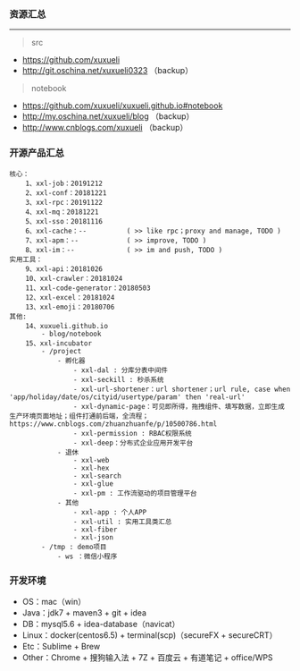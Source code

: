 ### 资源汇总

---
> src
- https://github.com/xuxueli
- http://git.oschina.net/xuxueli0323 （backup）

> notebook
- https://github.com/xuxueli/xuxueli.github.io#notebook
- http://my.oschina.net/xuxueli/blog （backup）
- http://www.cnblogs.com/xuxueli （backup）


### 开源产品汇总

    核心：
        1、xxl-job：20191212
        2、xxl-conf：20181221
        3、xxl-rpc：20191122
        4、xxl-mq：20181221
        5、xxl-sso：20181116
        6、xxl-cache：--          ( >> like rpc；proxy and manage, TODO )
        7、xxl-apm：--            ( >> improve, TODO )
        8、xxl-im：--             ( >> im and push, TODO )
    实用工具：
        9、xxl-api：20181026
        10、xxl-crawler：20181024
        11、xxl-code-generator：20180503
        12、xxl-excel：20181024
        13、xxl-emoji：20180706
    其他:
        14、xuxueli.github.io
            - blog/notebook
        15、xxl-incubator
            - /project
                - 孵化器
                    - xxl-dal : 分库分表中间件
                    - xxl-seckill : 秒杀系统
                    - xxl-url-shortener：url shortener；url rule, case when 'app/holiday/date/os/cityid/usertype/param' then 'real-url'
                    - xxl-dynamic-page：可见即所得，拖拽组件、填写数据，立即生成生产环境页面地址；组件打通前后端，全流程；https://www.cnblogs.com/zhuanzhuanfe/p/10500786.html
                    - xxl-permission : RBAC权限系统
                    - xxl-deep：分布式企业应用开发平台
                - 退休
                    - xxl-web
                    - xxl-hex
                    - xxl-search
                    - xxl-glue
                    - xxl-pm : 工作流驱动的项目管理平台
                - 其他
                    - xxl-app : 个人APP
                    - xxl-util : 实用工具类汇总
                    - xxl-fiber
                    - xxl-json
            - /tmp : demo项目
                - ws ：微信小程序
        
       
### 开发环境

- OS：mac（win）
- Java：jdk7 + maven3 + git + idea
- DB：mysql5.6 + idea-database（navicat） 
- Linux：docker(centos6.5) + terminal(scp)（secureFX + secureCRT）  
- Etc：Sublime + Brew
- Other：Chrome + 搜狗输入法 + 7Z + 百度云 + 有道笔记 + office/WPS
